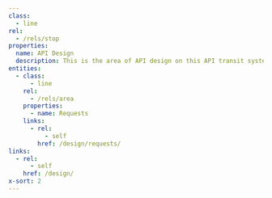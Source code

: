 ```yaml
---
class:
  - line
rel:
  - /rels/stop  
properties:
  name: API Design
  description: This is the area of API design on this API transit system. Where you can learn all about, and be able to apply common web API design concepts.
entities:
  - class:
      - line
    rel:
      - /rels/area
    properties:
      - name: Requests
    links:
      - rel:
          - self
        href: /design/requests/               
links:
  - rel:
      - self
    href: /design/   
x-sort: 2
---
```


